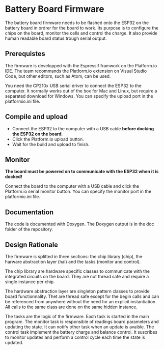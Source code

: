 # Battery Board Firmware

The battery board firmware needs to be flashed onto the ESP32 on the battery board in ordrer for the board to work. Its purpose is to configure the chips on the board, monitor the cells and control the charge. It also provide human readable board status trough serial output.

## Prerequistes

The firmware is developped with the Espressif framwork on the Platform.io IDE. The team recommands the Platform.io extension on Visual Studio Code, but other editors, such as Atom, can be used.

You need the CP210x USB serial driver to connect the ESP32 to the computer. It normally works out of the box for Mac and Linux, but require a separated download for Windows. You can specify the upload port in the platformio.ini file.

## Compile and upload

- Connect the ESP32 to the computer with a USB cable **before docking the ESP32 on the board**.
- Click the Platform.io upload button.
- Wait for the build and upload to finish.

## Monitor

**The board must be powered on to communicate with the ESP32 when it is docked!**

Connect the board to the computer with a USB cable and click the Platform.io serial monitor button. You can specify the monitor port in the platformio.ini file.

## Documentation

The code is documented with Doxygen. The Doxygen output is in the doc folder of the repository.

## Design Rationale

The firmware is splitted in three sections: the chip library (chip), the harware abstraction layer (hal) and the tasks (monitor and control).

The chip library are hardware specific classes to communicate with the integrated circuits on the board. They are not thread safe and require a single instance per chip.

The hardware abstraction layer are singleton pattern classes to provide board functionnality. Thet are thread safe except for the begin calls and can be referenced from anywhere without the need for an explicit instantiation. All calls to the same class are done on the same hidden instance.

The tasks are the logic of the firmware. Each task is started in the main program. The monitor task is responsible of readings board parameters and updating the state. It can notify other task when an update is avaible. The control task implement the battery charge and balance control. It suscribes to monitor updates and perform a control cycle each time the state is updated.